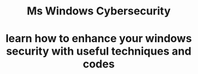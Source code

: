 <header>
<h1>Ms Windows Cybersecurity<h1/>
<header/>

<p3>learn how to enhance your windows security with useful techniques and codes<p3/>
